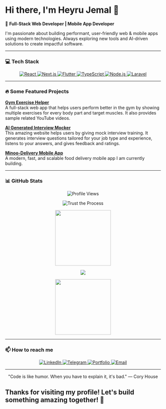# Hi there, I'm Heyru Jemal 👋

🚀 **Full-Stack Web Developer | Mobile App Developer**

I'm passionate about building performant, user-friendly web & mobile apps using modern technologies. Always exploring new tools and AI-driven solutions to create impactful software.

---

### 💻 Tech Stack

<p align="center">
  <a href="https://reactjs.org/">
    <img src="https://img.shields.io/badge/-React-20232A?style=for-the-badge&logo=react" alt="React"/>
  </a>
  <a href="https://nextjs.org/">
    <img src="https://img.shields.io/badge/-Next.js-000000?style=for-the-badge&logo=next.js" alt="Next.js"/>
  </a>
  <a href="https://flutter.dev/">
    <img src="https://img.shields.io/badge/-Flutter-02569B?style=for-the-badge&logo=flutter" alt="Flutter"/>
  </a>
  <a href="https://www.typescriptlang.org/">
    <img src="https://img.shields.io/badge/-TypeScript-3178C6?style=for-the-badge&logo=typescript&logoColor=white" alt="TypeScript"/>
  </a>
  <a href="https://nodejs.org/">
    <img src="https://img.shields.io/badge/-Node.js-68A063?style=for-the-badge&logo=node.js&logoColor=white" alt="Node.js"/>
  </a>
  <a href="https://laravel.com/">
    <img src="https://img.shields.io/badge/-Laravel-FB503B?style=for-the-badge&logo=laravel&logoColor=white" alt="Laravel"/>
  </a>
</p>

---

### 🔥 Some Featured Projects

**[Gym Exercise Helper](https://gym-exercise-app-gold.vercel.app/)**  
A full-stack web app that helps users perform better in the gym by showing multiple exercises for every body part and target muscles. It also provides sample related YouTube videos.

**[AI Generated Interview Mocker](https://ai-interview-mocker-ruby.vercel.app/)**  
This amazing website helps users by giving mock interview training. It generates interview questions tailored for your job type and experience, listens to your answers, and gives feedback and ratings.

**[Minoo-Delivery Mobile App](https://github.com/Devheyru/Delivery)**  
A modern, fast, and scalable food delivery mobile app I am currently building.

---

### 📊 GitHub Stats

<p align="center">
  <img alt="Profile Views" src="https://komarev.com/ghpvc/?username=Devheyru&color=24CF53&style=for-the-badge&label=Profile%20Views" />
</p>
<p align="center">
  <img src="https://readme-typing-svg.demolab.com/?font=Fira+Code&weight=600&size=30&duration=4000&pause=1000&color=24CF53&center=true&vCenter=true&width=435&lines=TRUST+THE+PROCESS" alt="Trust the Process" />
</p>



<p align="center">
  <img height="180em" src="https://github-readme-stats.vercel.app/api?username=Devheyru&show_icons=true&theme=radical&include_all_commits=true&count_private=true&hide=prs,issues" />
  </p>
  <!-- Activity Graph - Matching Radical Theme -->
<p align="center">
  <img src="https://github-readme-activity-graph.vercel.app/graph?username=Devheyru&theme=radical&hide_border=true&area=true&color=FFFFFF&line=00A2E8&point=FFFFFF&bg_color=0D1117" />


<p align="center">
  <img height="180em" src="https://github-readme-stats.vercel.app/api/top-langs/?username=Devheyru&layout=compact&theme=radical&langs_count=8" />
</p>



---

### 📫 How to reach me

<p align="center">
  <a href="https://www.linkedin.com/in/devheyru/">
    <img src="https://img.shields.io/badge/-Heyru%20Jemal-0077B5?style=for-the-badge&logo=linkedin&logoColor=white" alt="LinkedIn"/>
  </a>
  <a href="https://t.me/Abushe121">
    <img src="https://img.shields.io/badge/-Telegram-0088cc?style=for-the-badge&logo=telegram&logoColor=white" alt="Telegram"/>
  </a>
  <a href="https://heyru-portfolio-121.vercel.app/">
    <img src="https://img.shields.io/badge/-Portfolio-000000?style=for-the-badge&logo=about.me&logoColor=white" alt="Portfolio"/>
  </a>
  <a href="mailto:heyru638@gmail.com">
    <img src="https://img.shields.io/badge/-Email-D14836?style=for-the-badge&logo=gmail&logoColor=white" alt="Email"/>
  </a>
</p>

---

 <p align="center">"Code is like humor. When you have to explain it, it's bad." — Cory House</p>

<h2>Thanks for visiting my profile! Let's build something amazing together! 🚀</h2>
